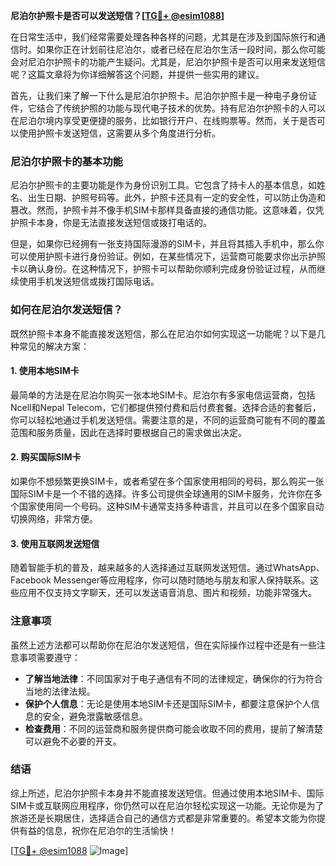 **尼泊尔护照卡是否可以发送短信？[[TG💪+ @esim1088](https://t.me/s/esim1088)]**

在日常生活中，我们经常需要处理各种各样的问题，尤其是在涉及到国际旅行和通信时。如果你正在计划前往尼泊尔，或者已经在尼泊尔生活一段时间，那么你可能会对尼泊尔护照卡的功能产生疑问。尤其是，尼泊尔护照卡是否可以用来发送短信呢？这篇文章将为你详细解答这个问题，并提供一些实用的建议。

首先，让我们来了解一下什么是尼泊尔护照卡。尼泊尔护照卡是一种电子身份证件，它结合了传统护照的功能与现代电子技术的优势。持有尼泊尔护照卡的人可以在尼泊尔境内享受更便捷的服务，比如银行开户、在线购票等。然而，关于是否可以使用护照卡发送短信，这需要从多个角度进行分析。

### 尼泊尔护照卡的基本功能

尼泊尔护照卡的主要功能是作为身份识别工具。它包含了持卡人的基本信息，如姓名、出生日期、护照号码等。此外，护照卡还具有一定的安全性，可以防止伪造和篡改。然而，护照卡并不像手机SIM卡那样具备直接的通信功能。这意味着，仅凭护照卡本身，你是无法直接发送短信或拨打电话的。

但是，如果你已经拥有一张支持国际漫游的SIM卡，并且将其插入手机中，那么你可以使用护照卡进行身份验证。例如，在某些情况下，运营商可能要求你出示护照卡以确认身份。在这种情况下，护照卡可以帮助你顺利完成身份验证过程，从而继续使用手机发送短信或拨打国际电话。

### 如何在尼泊尔发送短信？

既然护照卡本身不能直接发送短信，那么在尼泊尔如何实现这一功能呢？以下是几种常见的解决方案：

#### 1. 使用本地SIM卡

最简单的方法是在尼泊尔购买一张本地SIM卡。尼泊尔有多家电信运营商，包括Ncell和Nepal Telecom，它们都提供预付费和后付费套餐。选择合适的套餐后，你可以轻松地通过手机发送短信。需要注意的是，不同的运营商可能有不同的覆盖范围和服务质量，因此在选择时要根据自己的需求做出决定。

#### 2. 购买国际SIM卡

如果你不想频繁更换SIM卡，或者希望在多个国家使用相同的号码，那么购买一张国际SIM卡是一个不错的选择。许多公司提供全球通用的SIM卡服务，允许你在多个国家使用同一个号码。这种SIM卡通常支持多种语言，并且可以在多个国家自动切换网络，非常方便。

#### 3. 使用互联网发送短信

随着智能手机的普及，越来越多的人选择通过互联网发送短信。通过WhatsApp、Facebook Messenger等应用程序，你可以随时随地与朋友和家人保持联系。这些应用不仅支持文字聊天，还可以发送语音消息、图片和视频，功能非常强大。

### 注意事项

虽然上述方法都可以帮助你在尼泊尔发送短信，但在实际操作过程中还是有一些注意事项需要遵守：

- **了解当地法律**：不同国家对于电子通信有不同的法律规定，确保你的行为符合当地的法律法规。
- **保护个人信息**：无论是使用本地SIM卡还是国际SIM卡，都要注意保护个人信息的安全，避免泄露敏感信息。
- **检查费用**：不同的运营商和服务提供商可能会收取不同的费用，提前了解清楚可以避免不必要的开支。

### 结语

综上所述，尼泊尔护照卡本身并不能直接发送短信。但通过使用本地SIM卡、国际SIM卡或互联网应用程序，你仍然可以在尼泊尔轻松实现这一功能。无论你是为了旅游还是长期居住，选择适合自己的通信方式都是非常重要的。希望本文能为你提供有益的信息，祝你在尼泊尔的生活愉快！

[[TG💪+ @esim1088](https://t.me/s/esim1088) ![Image](https://i.postimg.cc/4NQfJmqS/Snipaste-2025-05-13-00-14-12.png)]